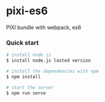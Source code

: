 # pixi-es6
PIXI bundle with webpack, es6

### Quick start

```bash
# install node js
$ install node.js lasted version

# install the dependencies with npm
$ npm install 

# start the server
$ npm run serve
```